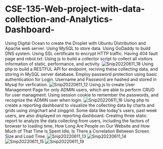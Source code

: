 # CSE-135-Web-project-with-data-collection-and-Analytics-Dashboard-
Using Digital Ocean to create the Droplet with Ubuntu Distribution and Apache web server. 
Using MySQL to store data.
Using GoDaddy to build DNS system.
Using SSL certificate to encrypt HTTP traffic.
Having 404 fault page and robot.txt.
Using js to build a collector script to collect all visitors information of static, performance, and activity.
![Snip20220611_18](https://user-images.githubusercontent.com/49352811/173218464-41a5bb7e-6888-4a12-ae09-d5aa14da39dc.png)
Using php to build a RESTFUL API for endpoint, reciving these collecting data, and storing in MySQL server database. 
Employ password protection using basic authentication for Login. Username and Password are hashed and stored in Mysql for verfication.
![Snip20220611_12](https://user-images.githubusercontent.com/49352811/173218201-46223bf8-856c-4c87-b9f2-5aeec591ddc3.png)
Using js to create User Management Page for only ADMIN users, which are able to perform CRUD for user managment.
Using session cookie to remember the passwords, and recognize the ADMIN user when login. 
![Snip20220611_16](https://user-images.githubusercontent.com/49352811/173218397-e0b41e23-da4d-4543-b176-e6f00f63032b.png)
Using php to create a reporting dashboard to visualize the collecting data by charts and grids using zingchart and zinggrid. Some data like today's users, past week users, are also displayed on reporting dashboard. 
Creating three static report to analyze the data collecting from users, including the factors of browser to loading time, How Long Are People on Our Website and How Much of That Time Is Spent Idle, Is There a Correlation Between Screen Size and Load Time.
![Snip20220611_13](https://user-images.githubusercontent.com/49352811/173218219-b692c8dc-4158-4f0b-9c1f-3beaf797873d.png)
![Snip20220611_14](https://user-images.githubusercontent.com/49352811/173218270-aa86c827-fdd1-4bee-9845-b35fc513a147.png)
![Snip20220611_15](https://user-images.githubusercontent.com/49352811/173218446-557fdd86-3fff-4a74-ad08-826b1e46d5e0.png)
![Snip20220611_19](https://user-images.githubusercontent.com/49352811/173218583-3a1016cc-a67b-4ab3-9afa-20f6bfd790a3.png)
